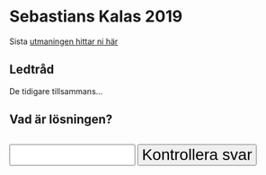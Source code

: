 # Sebastians Kalas 2019
Sista [utmaningen hittar ni här](http://maps.google.com/maps?q=57.716675,11.905059) 

## Ledtråd
De tidigare tillsammans...

## Vad är lösningen?
<div id="q">
    <input style="font-size: 2em; width: 8em;" id="a" data-expect="sebastian,bombastian" type="text" />
    <button style="font-size: 2em; margin-top: 0.5em" id="sub">Kontrollera svar</button>
    <a id="link" style="display: none;" href="https://archevel.github.io/kalas2019/award">Till nasta!</a>
</div>

